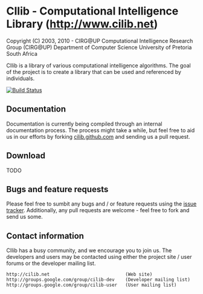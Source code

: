 # CIlib - Computational Intelligence Library (http://www.cilib.net)

Copyright (C) 2003,  2010 - CIRG@UP
Computational Intelligence Research Group (CIRG@UP)
Department of Computer Science
University of Pretoria
South Africa

CIlib is a library of various computational intelligence
algorithms. The goal of the project is to create a library that can be used
and referenced by individuals.

[![Build Status](https://secure.travis-ci.org/cilib/cilib.png)](http://travis-ci.org/cilib/cilib)

## Documentation
Documentation is currently being compiled through an internal documentation
process. The process might take a while, but feel free to aid us in our
efforts by forking [cilib.github.com](https://github.com/cilib/cilib.github.com)
and sending us a pull request.

## Download
TODO

## Bugs and feature requests
Please feel free to sumbit any bugs and / or feature requests using the
[issue tracker](https://github.com/cilib/cilib/issues). Additionally,
any pull requests are welcome - feel free to fork and send us some.

## Contact information

CIlib has a busy community, and we encourage you to join us. The developers and
users may be contacted using either the project site / user forums or the
developer mailing list.

    http://cilib.net                            (Web site)
    http://groups.google.com/group/cilib-dev    (Developer mailing list)
    http://groups.google.com/group/cilib-user   (User mailing list)

